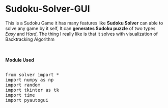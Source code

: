 # Sudoku-Solver-GUI
This is a Sudoku Game it has many features like <b>Sudoku Solver</b> can able to solve any game by it self, 
It can <b>generates Sudoku puzzle</b> of two types <i>Easy</i> and <i>Hard</i>, The thing I really like is that it
solves with visualization of Backtracking Algorithm

<br /> <br />
<b>Module Used</b>
<pre><t>
from solver import *
import numpy as np
import random
import tkinter as tk
import time
import pyautogui
</t></pre>
